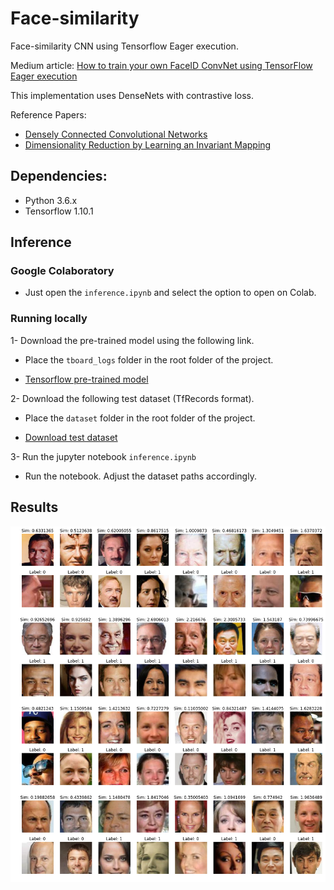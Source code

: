 # Face-similarity
Face-similarity CNN using Tensorflow Eager execution.

Medium article: [How to train your own FaceID ConvNet using TensorFlow Eager execution](https://medium.freecodecamp.org/how-to-train-your-own-faceid-cnn-using-tensorflow-eager-execution-6905afe4fd5a)

This implementation uses DenseNets with contrastive loss.

Reference Papers: 
- [Densely Connected Convolutional Networks](https://arxiv.org/abs/1608.06993)
- [Dimensionality Reduction by Learning an Invariant Mapping](https://ieeexplore.ieee.org/document/1640964)

## Dependencies:
- Python 3.6.x
- Tensorflow 1.10.1

## Inference

### Google Colaboratory

- Just open the `inference.ipynb` and select the option to open on Colab.

### Running locally

1- Download the pre-trained model using the following link.
  * Place the `tboard_logs` folder in the root folder of the project.
  
- [Tensorflow pre-trained model](https://www.dropbox.com/sh/qgz0gw6pqkn64gq/AAAi4eQ97f2yNo8wRQ4FEx-3a?dl=0)

2- Download the following test dataset (TfRecords format).
  * Place the `dataset` folder in the root folder of the project.

- [Download test dataset](https://www.dropbox.com/sh/qgz0gw6pqkn64gq/AAAi4eQ97f2yNo8wRQ4FEx-3a?dl=0)

3- Run the jupyter notebook `inference.ipynb`
  * Run the notebook. Adjust the dataset paths accordingly. 
  
  
## Results

![Results](./images/demo.png)
